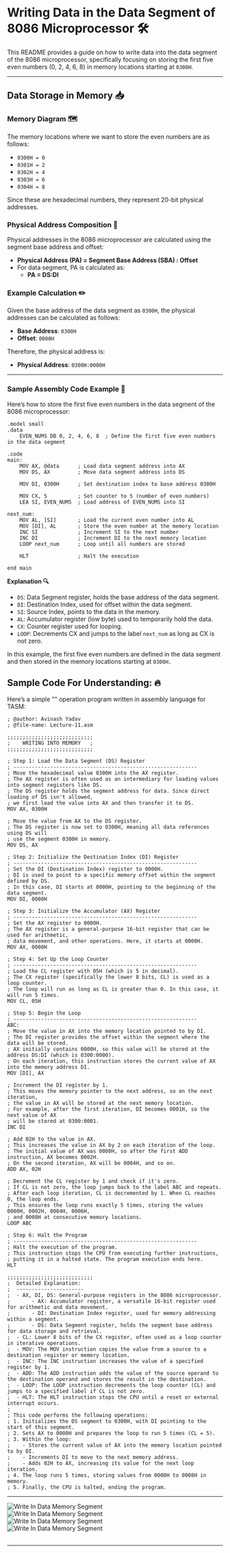 # Writing Data in the Data Segment of 8086 Microprocessor 🛠️

This README provides a guide on how to write data into the data segment of the 8086 microprocessor, specifically focusing on storing the first five even numbers (0, 2, 4, 6, 8) in memory locations starting at `0300H`.

---

## Data Storage in Memory 📥

### Memory Diagram 🗺️

The memory locations where we want to store the even numbers are as follows:

- `0300H = 0`
- `0301H = 2`
- `0302H = 4`
- `0303H = 6`
- `0304H = 8`

Since these are hexadecimal numbers, they represent 20-bit physical addresses.

### Physical Address Composition 🧮

Physical addresses in the 8086 microprocessor are calculated using the segment base address and offset:

- **Physical Address (PA) = Segment Base Address (SBA) : Offset**
- For data segment, PA is calculated as:
  - **PA = DS:DI**

### Example Calculation ✏️

Given the base address of the data segment as `0300H`, the physical addresses can be calculated as follows:

- **Base Address**: `0300H`
- **Offset**: `0000H`

Therefore, the physical address is:

- **Physical Address**: `0300H:0000H`

---

### Sample Assembly Code Example 📜

Here’s how to store the first five even numbers in the data segment of the 8086 microprocessor:

```assembly
.model small
.data
    EVEN_NUMS DB 0, 2, 4, 6, 8  ; Define the first five even numbers in the data segment

.code
main:
    MOV AX, @data      ; Load data segment address into AX
    MOV DS, AX         ; Move data segment address into DS

    MOV DI, 0300H      ; Set destination index to base address 0300H

    MOV CX, 5          ; Set counter to 5 (number of even numbers)
    LEA SI, EVEN_NUMS  ; Load address of EVEN_NUMS into SI

next_num:
    MOV AL, [SI]       ; Load the current even number into AL
    MOV [DI], AL       ; Store the even number at the memory location
    INC SI             ; Increment SI to the next number
    INC DI             ; Increment DI to the next memory location
    LOOP next_num      ; Loop until all numbers are stored

    HLT                ; Halt the execution

end main
```

**Explanation 🔍**

- `DS`: Data Segment register, holds the base address of the data segment.
- `DI`: Destination Index, used for offset within the data segment.
- `SI`: Source Index, points to the data in the memory.
- `AL`: Accumulator register (low byte) used to temporarily hold the data.
- `CX`: Counter register used for looping.
- `LOOP`: Decrements CX and jumps to the label `next_num` as long as CX is not zero.

In this example, the first five even numbers are defined in the data segment and then stored in the memory locations starting at `0300H.`

## Sample Code For Understanding: 🔥

Here’s a simple "" operation program written in assembly language for TASM:

```assembly
; @author: Avinash Yadav
; @file-name: Lecture-11.asm

;;;;;;;;;;;;;;;;;;;;;;;;;;;;
;    WRITING INTO MEMORY   ;
;;;;;;;;;;;;;;;;;;;;;;;;;;;;

; Step 1: Load the Data Segment (DS) Register
; ------------------------------------------------------------
; Move the hexadecimal value 0300H into the AX register.
; The AX register is often used as an intermediary for loading values into segment registers like DS.
; The DS register holds the segment address for data. Since direct loading of DS isn't allowed,
; we first load the value into AX and then transfer it to DS.
MOV AX, 0300H

; Move the value from AX to the DS register.
; The DS register is now set to 0300H, meaning all data references using DS will
; use the segment 0300H in memory.
MOV DS, AX

; Step 2: Initialize the Destination Index (DI) Register
; ------------------------------------------------------------
; Set the DI (Destination Index) register to 0000H.
; DI is used to point to a specific memory offset within the segment defined by DS.
; In this case, DI starts at 0000H, pointing to the beginning of the data segment.
MOV DI, 0000H

; Step 3: Initialize the Accumulator (AX) Register
; ------------------------------------------------------------
; Set the AX register to 0000H.
; The AX register is a general-purpose 16-bit register that can be used for arithmetic,
; data movement, and other operations. Here, it starts at 0000H.
MOV AX, 0000H

; Step 4: Set Up the Loop Counter
; ------------------------------------------------------------
; Load the CL register with 05H (which is 5 in decimal).
; The CX register (specifically the lower 8 bits, CL) is used as a loop counter.
; The loop will run as long as CL is greater than 0. In this case, it will run 5 times.
MOV CL, 05H

; Step 5: Begin the Loop
; ------------------------------------------------------------
ABC:
; Move the value in AX into the memory location pointed to by DI.
; The DI register provides the offset within the segment where the data will be stored.
; AX initially contains 0000H, so this value will be stored at the address DS:DI (which is 0300:0000).
; On each iteration, this instruction stores the current value of AX into the memory address DI.
MOV [DI], AX

; Increment the DI register by 1.
; This moves the memory pointer to the next address, so on the next iteration,
; the value in AX will be stored at the next memory location.
; For example, after the first iteration, DI becomes 0001H, so the next value of AX
; will be stored at 0300:0001.
INC DI

; Add 02H to the value in AX.
; This increases the value in AX by 2 on each iteration of the loop.
; The initial value of AX was 0000H, so after the first ADD instruction, AX becomes 0002H.
; On the second iteration, AX will be 0004H, and so on.
ADD AX, 02H

; Decrement the CL register by 1 and check if it's zero.
; If CL is not zero, the loop jumps back to the label ABC and repeats.
; After each loop iteration, CL is decremented by 1. When CL reaches 0, the loop ends.
; This ensures the loop runs exactly 5 times, storing the values 0000H, 0002H, 0004H, 0006H,
; and 0008H at consecutive memory locations.
LOOP ABC

; Step 6: Halt the Program
; ------------------------------------------------------------
; Halt the execution of the program.
; This instruction stops the CPU from executing further instructions,
; putting it in a halted state. The program execution ends here.
HLT

;;;;;;;;;;;;;;;;;;;;;;;;;;;;
;  Detailed Explanation:
;  ----------------------
;  - AX, DI, DS: General-purpose registers in the 8086 microprocessor.
;       - AX: Accumulator register, a versatile 16-bit register used for arithmetic and data movement.
;       - DI: Destination Index register, used for memory addressing within a segment.
;       - DS: Data Segment register, holds the segment base address for data storage and retrieval.
;  - CL: Lower 8 bits of the CX register, often used as a loop counter in iterative operations.
;  - MOV: The MOV instruction copies the value from a source to a destination register or memory location.
;  - INC: The INC instruction increases the value of a specified register by 1.
;  - ADD: The ADD instruction adds the value of the source operand to the destination operand and stores the result in the destination.
;  - LOOP: The LOOP instruction decrements the loop counter (CL) and jumps to a specified label if CL is not zero.
;  - HLT: The HLT instruction stops the CPU until a reset or external interrupt occurs.
;
; This code performs the following operations:
; 1. Initializes the DS segment to 0300H, with DI pointing to the start of this segment.
; 2. Sets AX to 0000H and prepares the loop to run 5 times (CL = 5).
; 3. Within the loop:
;    - Stores the current value of AX into the memory location pointed to by DI.
;    - Increments DI to move to the next memory address.
;    - Adds 02H to AX, increasing its value for the next loop iteration.
; 4. The loop runs 5 times, storing values from 0000H to 0008H in memory.
; 5. Finally, the CPU is halted, ending the program.

```

---

![Write In Data Memory Segment](<./Assests/1Write In Data Memory Segment.png>) <br>
![Write In Data Memory Segment](<./Assests/2Write In Data Memory Segment.png>) <br>
![Write In Data Memory Segment](<./Assests/3Write In Data Memory Segment.png>) <br>
![Write In Data Memory Segment](<./Assests/4Write In Data Memory Segment.png>) <br><br>

---
